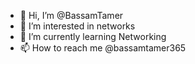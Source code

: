 - 👋 Hi, I’m @BassamTamer
- 👀 I’m interested in networks
- 🌱 I’m currently learning Networking
- 📫 How to reach me @bassamtamer365

<!---
Bassamninja/Bassamninja is a ✨ special ✨ repository because its `README.md` (this file) appears on your GitHub profile.
You can click the Preview link to take a look at your changes.
--->
